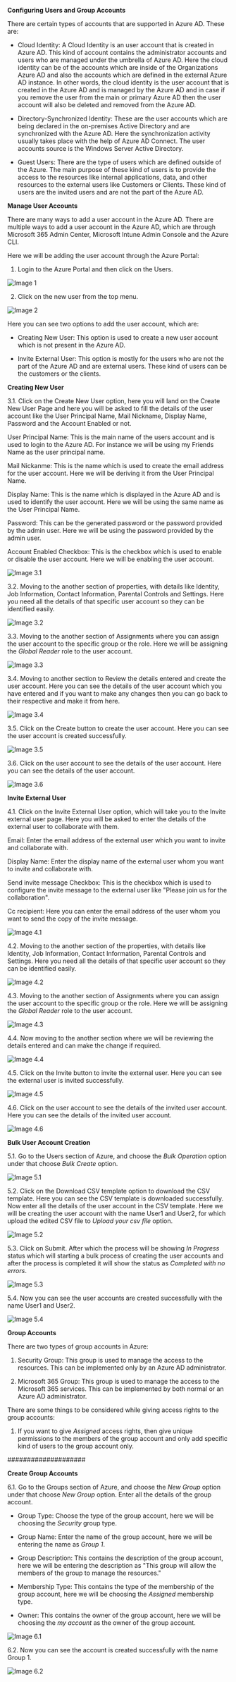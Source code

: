 **Configuring Users and Group Accounts**

There are certain types of accounts that are supported in Azure AD. These are:

- Cloud Identity: A Cloud Identity is an user account that is created in Azure AD. This kind of account contains the administrator accounts and users who are managed under the umbrella of Azure AD. Here the cloud identity can be of the accounts which are inside of the Organizations Azure AD and also the accounts which are defined in the external Azure AD instance. In other words, the cloud identity is the user account that is created in the Azure AD and is managed by the Azure AD and in case if you remove the user from the main or primary Azure AD then the user account will also be deleted and removed from the Azure AD.

- Directory-Synchronized Identity: These are the user accounts which are being declared in the on-premises Active Directory and are synchronized with the Azure AD. Here the synchronization activity usually takes place with the help of Azure AD Connect. The user accounts source is the Windows Server Active Directory.

- Guest Users: There are the type of users which are defined outside of the Azure. The main purpose of these kind of users is to provide the access to the resources like internal applications, data, and other resources to the external users like Customers or Clients. These kind of users are the invited users and are not the part of the Azure AD.

**Manage User Accounts**

There are many ways to add a user account in the Azure AD. There are multiple ways to add a user account in the Azure AD, which are through Microsoft 365 Admin Center, Microsoft Intune Admin Console and the Azure CLI.

Here we will be adding the user account through the Azure Portal:

1. Login to the Azure Portal and then click on the Users.

![Image 1](https://github.com/cloud-devops-enthusiast/Microsoft-Azure/blob/5028265d7818ae1fdfb996f29dbf260e1d762149/Images/Screenshot%202023-07-02%20125813.png)

2. Click on the new user from the top menu.

![Image 2](https://github.com/cloud-devops-enthusiast/Microsoft-Azure/blob/5028265d7818ae1fdfb996f29dbf260e1d762149/Images/Screenshot%202023-07-01%20214334.png)

Here you can see two options to add the user account, which are:

- Creating New User: This option is used to create a new user account which is not present in the Azure AD. 

- Invite External User: This option is mostly for the users who are not the part of the Azure AD and are external users. These kind of users can be the customers or the clients.

**Creating New User**

3.1. Click on the Create New User option, here you will land on the Create New User Page and here you will be asked to fill the details of the user account like the User Principal Name, Mail Nickname, Display Name, Password and the Account Enabled or not.

User Principal Name: This is the main name of the users account and is used to login to the Azure AD. For instance we will be using my Friends Name as the user principal name.

Mail Nickanme: This is the name which is used to create the email address for the user account. Here we will be deriving it from the User Principal Name.

Display Name: This is the name which is displayed in the Azure AD and is used to identify the user account. Here we will be using the same name as the User Principal Name.

Password: This can be the generated password or the password provided by the admin user. Here we will be using the password provided by the admin user.

Account Enabled Checkbox: This is the checkbox which is used to enable or disable the user account. Here we will be enabling the user account.

![Image 3.1](https://github.com/cloud-devops-enthusiast/Microsoft-Azure/blob/768f9f0e619932ea1b11db4d70d7c977999a30fc/Images/Screenshot%202023-07-02%20143018.png)

3.2. Moving to the another section of properties, with details like Identity, Job Information, Contact Information, Parental Controls and Settings. Here you need all the details of that specific user account so they can be identified easily.

![Image 3.2](https://github.com/cloud-devops-enthusiast/Microsoft-Azure/blob/78b3ddfeadc04fb5f776ba32a70b790f4f764f0d/Images/portal.azure.com__pwa%3D1.png)

3.3. Moving to the another section of Assignments where you can assign the user account to the specific group or the role. Here we will be assigning the *Global Reader* role to the user account.

![Image 3.3](https://github.com/cloud-devops-enthusiast/Microsoft-Azure/blob/48221dd51923c09aea3b2cd96a3b48ddbb08613b/Images/Screenshot%202023-07-02%20152148.png)

3.4. Moving to another section to Review the details entered and create the user account. Here you can see the details of the user account which you have entered and if you want to make any changes then you can go back to their respective and make it from here.

![Image 3.4](https://github.com/cloud-devops-enthusiast/Microsoft-Azure/blob/3db045d0e33d2009ca81013545097f43e96d28f4/Images/Screenshot%202023-07-02%20152626.png)

3.5. Click on the Create button to create the user account. Here you can see the user account is created successfully.

![Image 3.5](https://github.com/cloud-devops-enthusiast/Microsoft-Azure/blob/057f38d1de42a7f424d0a29998668dcf596e15bc/Images/Screenshot%202023-07-02%20152844.png)

3.6. Click on the user account to see the details of the user account. Here you can see the details of the user account.

![Image 3.6](https://github.com/cloud-devops-enthusiast/Microsoft-Azure/blob/0d6e4d18b9522e44146b043fc5f589ec68c866a3/Images/Screenshot%202023-07-02%20225315.png)

**Invite External User**

4.1. Click on the Invite External User option, which will take you to the Invite external user page. Here you will be asked to enter the details of the external user to collaborate with them.

Email: Enter the email address of the external user which you want to invite and collaborate with.

Display Name: Enter the display name of the external user whom you want to invite and collaborate with.

Send invite message Checkbox: This is the checkbox which is used to configure the invite message to the external user like "Please join us for the collaboration".

Cc recipient: Here you can enter the email address of the user whom you want to send the copy of the invite message.

![Image 4.1](https://github.com/cloud-devops-enthusiast/Microsoft-Azure/blob/84edf8e0f2278dd597acbf07772577aaa36bf77b/Images/Screenshot%202023-07-03%20234938.png)

4.2. Moving to the another section of the properties, with details like Identity, Job Information, Contact Information, Parental Controls and Settings. Here you need all the details of that specific user account so they can be identified easily.

![Image 4.2](https://github.com/cloud-devops-enthusiast/Microsoft-Azure/blob/d59af6d0b6e03b4c3ca2ce4f0beffd9e2596d7e8/Images/portal.azure.com__pwa%3D2.png)

4.3. Moving to the another section of Assignments where you can assign the user account to the specific group or the role. Here we will be assigning the *Global Reader* role to the user account.

![Image 4.3](https://github.com/cloud-devops-enthusiast/Microsoft-Azure/blob/a16d2c36fc99a51c8feba3f8cae02cd070ce28f1/Images/Screenshot%202023-07-03%20235706.png)

4.4. Now moving to the another section where we will be reviewing the details entered and can make the change if required.

![Image 4.4](https://github.com/cloud-devops-enthusiast/Microsoft-Azure/blob/876af9662f47af06355a12fcef1cf035bd5e7df1/Images/Screenshot%202023-07-04%20000331.png)

4.5. Click on the Invite button to invite the external user. Here you can see the external user is invited successfully.

![Image 4.5](https://github.com/cloud-devops-enthusiast/Microsoft-Azure/blob/0237169b9bf5374da105173dcd338c62084bd730/Images/Screenshot%202023-07-04%20000550.png)

4.6. Click on the user account to see the details of the invited user account. Here you can see the details of the invited user account.

![Image 4.6](https://github.com/cloud-devops-enthusiast/Microsoft-Azure/blob/0bfc7751ed13b8bb4afc975058ebe3453fc9f104/Images/Screenshot%202023-07-04%20000812.png)

**Bulk User Account Creation**

5.1. Go to the Users section of Azure, and choose the *Bulk Operation* option under that choose *Bulk Create* option.

![Image 5.1](https://github.com/cloud-devops-enthusiast/Microsoft-Azure/blob/21d67df22b99cab73b6d0a6c9b002efbc41fe5b5/Images/Screenshot%202023-07-04%20195921.png)

5.2. Click on the Download CSV template option to download the CSV template. Here you can see the CSV template is downloaded successfully. Now enter all the details of the user account in the CSV template. Here we will be creating the user account with the name User1 and User2, for which upload the edited CSV file to *Upload your csv file* option.

![Image 5.2](https://github.com/cloud-devops-enthusiast/Microsoft-Azure/blob/68ab6dd25f4483e9002a0a67bcfe050ed83354a1/Images/Screenshot%202023-07-04%20224727.png)

5.3. Click on Submit. After which the process will be showing *In Progress* status which will starting a bulk process of creating the user accounts and after the process is completed it will show the status as *Completed with no errors*.

![Image 5.3](https://github.com/cloud-devops-enthusiast/Microsoft-Azure/blob/856aa30b5e264cf5072243d7460c883bec9cbdfc/Images/Screenshot%202023-07-04%20225836.png)

5.4. Now you can see the user accounts are created successfully with the name User1 and User2.

![Image 5.4](https://github.com/cloud-devops-enthusiast/Microsoft-Azure/blob/420eab51a872b99b61c104439829ac479443f8a2/Images/Screenshot%202023-07-04%20231355.png)

**Group Accounts**

There are two types of group accounts in Azure:

1. Security Group: This group is used to manage the access to the resources. This can be implemented only by an Azure AD administrator.

2. Microsoft 365 Group: This group is used to manage the access to the Microsoft 365 services. This can be implemented by both normal or an Azure AD administrator.

There are some things to be considered while giving access rights to the group accounts:

1. If you want to give *Assigned* access rights, then give unique permissions to the members of the group account and only add specific kind of users to the group account only.


####################


**Create Group Accounts**

6.1. Go to the Groups section of Azure, and choose the *New Group* option under that choose *New Group* option. Enter all the details of the group account.

- Group Type: Choose the type of the group account, here we will be choosing the *Security* group type.

- Group Name: Enter the name of the group account, here we will be entering the name as *Group 1*.

- Group Description: This contains the description of the group account, here we will be entering the description as "This group will allow the members of the group to manage the resources."

- Membership Type: This contains the type of the membership of the group account, here we will be choosing the *Assigned* membership type.

- Owner: This contains the owner of the group account, here we will be choosing the *my account* as the owner of the group account.

![Image 6.1](https://github.com/cloud-devops-enthusiast/Microsoft-Azure/blob/a4c2a624974a233e4246061e82ee2e3271d8b185/Images/Screenshot%202023-07-04%20233913.png)

6.2. Now you can see the account is created successfully with the name Group 1.

![Image 6.2](https://github.com/cloud-devops-enthusiast/Microsoft-Azure/blob/1bf635809f4605d45e7bc32dd0a37dd7160e00c8/Images/Screenshot%202023-07-05%20004247.png)
